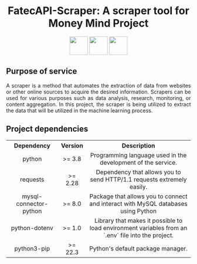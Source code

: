 <h1 align="center"><b>FatecAPI-Scraper: A scraper tool for Money Mind Project</h1></b>
       <p align="center">
         <link rel="stylesheet" href="https://cdn.jsdelivr.net/gh/devicons/devicon@latest/devicon.min.css">
         <i class="devicon-bash-plain colored"></i>
         <img src="https://cdn.jsdelivr.net/gh/devicons/devicon/icons/python/python-original.svg" width="50" height="50"/>
         <img src="https://cdn.jsdelivr.net/gh/devicons/devicon/icons/mysql/mysql-original.svg" width="50" height="50"/>	
         <img src="https://cdn.jsdelivr.net/gh/devicons/devicon/icons/docker/docker-original.svg" width="50" height="50"/>
</p>


## **Purpose of service**


<p align="justify">A scraper is a method that automates the extraction of data from websites or other online sources to acquire the desired information. Scrapers can be used for various purposes such as data analysis, research, monitoring, or content aggregation. In this project, the scraper is being utilized to extract the data that will be utilized in the machine learning process.</p>


## **Project dependencies**


<table>
    <tr>
        <th align="center">Dependency</th>
        <th align="center">Version</th>
        <th align="center">Description</th>
    </tr>
    <tr>
        <td align="center">python</td>
        <td align="center">>= 3.8</td>
        <td align="center">Programming language used in the development of the service.</td>
    </tr>
    <tr>
        <td align="center">requests</td>
        <td align="center">>= 2.28</td>
        <td align="center">Dependency that allows you to send HTTP/1.1 requests extremely easily.</td>
    </tr>
    <tr>
        <td align="center">mysql-connector-python</td>
        <td align="center">>= 8.0</td>
        <td align="center">Package that allows you to connect and interact with MySQL databases using Python</td>
    </tr>
    <tr>
        <td align="center">python-dotenv</td>
        <td align="center">>= 1.0</td>
        <td align="center">Library that makes it possible to load environment variables from an `.env` file into the project.</td>
    </tr>
    <tr>
        <td align="center">python3-pip </td>
        <td align="center">>= 22.3</td>
        <td align="center">Python's default package manager.</td>
    </tr>
</table>
